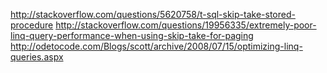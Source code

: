 http://stackoverflow.com/questions/5620758/t-sql-skip-take-stored-procedure
http://stackoverflow.com/questions/19956335/extremely-poor-linq-query-performance-when-using-skip-take-for-paging
http://odetocode.com/Blogs/scott/archive/2008/07/15/optimizing-linq-queries.aspx
